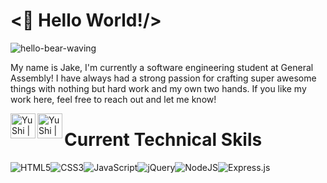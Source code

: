 # <👋 Hello World!/>

![hello-bear-waving](https://user-images.githubusercontent.com/102636860/167697603-c1694d72-6df6-4359-a2dd-480f647d57a1.gif)

My name is Jake, I'm currently a software engineering student at General Assembly! I have always had a strong passion for crafting super awesome things with nothing but hard work and my own two hands. If you like my work here, feel free to reach out and let me know!

<a href="https://www.linkedin.com/in/jacob-walton-990655234/"><img align="left" src="https://raw.githubusercontent.com/yushi1007/yushi1007/main/images/linkedin.svg" alt="Yu Shi | LinkedIn" width="40px"/></a>
<a href="https://www.instagram.com/wheres_walto_/"><img align="left" src="https://raw.githubusercontent.com/yushi1007/yushi1007/main/images/instagram.svg" alt="Yu Shi | Instagram" width="40px"/></a>





# Current Technical Skils
![HTML5](https://img.shields.io/badge/html5-%23E34F26.svg?style=for-the-badge&logo=html5&logoColor=white)![CSS3](https://img.shields.io/badge/css3-%231572B6.svg?style=for-the-badge&logo=css3&logoColor=white)![JavaScript](https://img.shields.io/badge/javascript-%23323330.svg?style=for-the-badge&logo=javascript&logoColor=%23F7DF1E)![jQuery](https://img.shields.io/badge/jquery-%230769AD.svg?style=for-the-badge&logo=jquery&logoColor=white)![NodeJS](https://img.shields.io/badge/node.js-6DA55F?style=for-the-badge&logo=node.js&logoColor=white)![Express.js](https://img.shields.io/badge/express.js-%23404d59.svg?style=for-the-badge&logo=express&logoColor=%2361DAFB)
